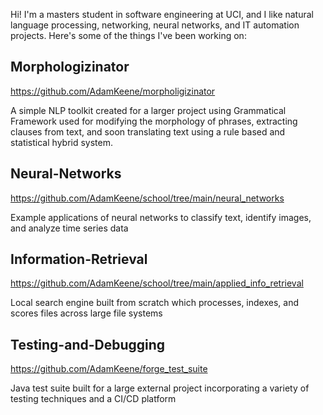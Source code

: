 Hi! I'm a masters student in software engineering at UCI, and I like natural language processing, networking, neural networks, and IT automation projects. Here's some of the things I've been working on:

## Morphologizinator

https://github.com/AdamKeene/morpholigizinator

A simple NLP toolkit created for a larger project using Grammatical Framework used for modifying the morphology of phrases, extracting clauses from text, and soon translating text using a rule based and statistical hybrid system.

## Neural-Networks

https://github.com/AdamKeene/school/tree/main/neural_networks

Example applications of neural networks to classify text, identify images, and analyze time series data

## Information-Retrieval

https://github.com/AdamKeene/school/tree/main/applied_info_retrieval

Local search engine built from scratch which processes, indexes, and scores files across large file systems

## Testing-and-Debugging

https://github.com/AdamKeene/forge_test_suite

Java test suite built for a large external project incorporating a variety of testing techniques and a CI/CD platform
